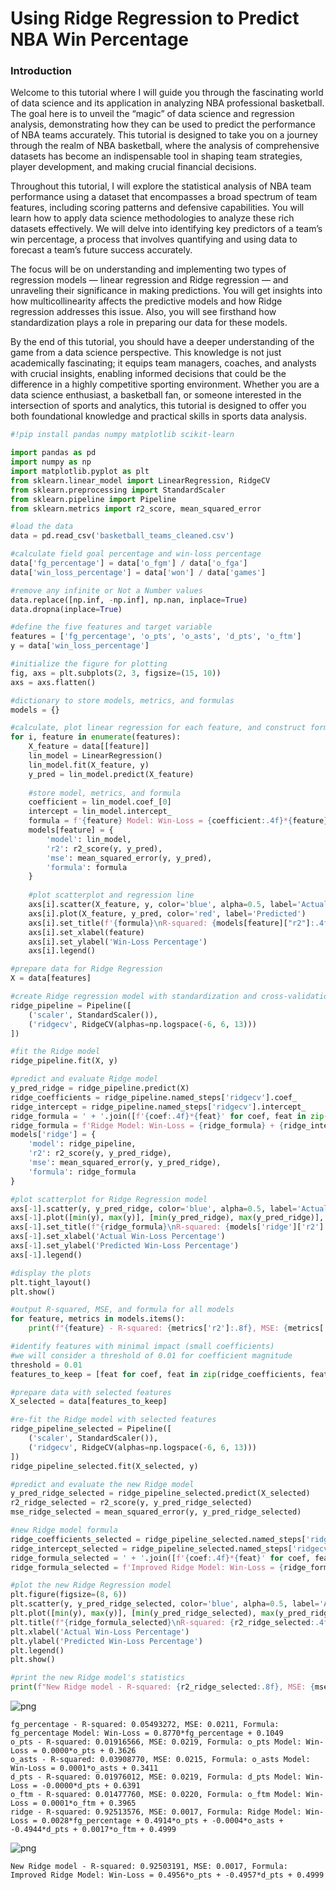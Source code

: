 # **Using Ridge Regression to Predict NBA Win Percentage**

### **Introduction**
Welcome to this tutorial where I will guide you through the fascinating world of data science and its application in analyzing NBA professional basketball. The goal here is to unveil the “magic” of data science and regression analysis, demonstrating how they can be used to predict the performance of NBA teams accurately. This tutorial is designed to take you on a journey through the realm of NBA basketball, where the analysis of comprehensive datasets has become an indispensable tool in shaping team strategies, player development, and making crucial financial decisions.

Throughout this tutorial, I will explore the statistical analysis of NBA team performance using a dataset that encompasses a broad spectrum of team features, including scoring patterns and defensive capabilities. You will learn how to apply data science methodologies to analyze these rich datasets effectively. We will delve into identifying key predictors of a team’s win percentage, a process that involves quantifying and using data to forecast a team’s future success accurately.

The focus will be on understanding and implementing two types of regression models — linear regression and Ridge regression — and unraveling their significance in making predictions. You will get insights into how multicollinearity affects the predictive models and how Ridge regression addresses this issue. Also, you will see firsthand how standardization plays a role in preparing our data for these models.

By the end of this tutorial, you should have a deeper understanding of the game from a data science perspective. This knowledge is not just academically fascinating; it equips team managers, coaches, and analysts with crucial insights, enabling informed decisions that could be the difference in a highly competitive sporting environment. Whether you are a data science enthusiast, a basketball fan, or someone interested in the intersection of sports and analytics, this tutorial is designed to offer you both foundational knowledge and practical skills in sports data analysis. 

```python
#!pip install pandas numpy matplotlib scikit-learn
```


```python
import pandas as pd
import numpy as np
import matplotlib.pyplot as plt
from sklearn.linear_model import LinearRegression, RidgeCV
from sklearn.preprocessing import StandardScaler
from sklearn.pipeline import Pipeline
from sklearn.metrics import r2_score, mean_squared_error

#load the data
data = pd.read_csv('basketball_teams_cleaned.csv')

#calculate field goal percentage and win-loss percentage
data['fg_percentage'] = data['o_fgm'] / data['o_fga']
data['win_loss_percentage'] = data['won'] / data['games']

#remove any infinite or Not a Number values
data.replace([np.inf, -np.inf], np.nan, inplace=True)
data.dropna(inplace=True)

#define the five features and target variable
features = ['fg_percentage', 'o_pts', 'o_asts', 'd_pts', 'o_ftm']
y = data['win_loss_percentage']

#initialize the figure for plotting
fig, axs = plt.subplots(2, 3, figsize=(15, 10))
axs = axs.flatten()

#dictionary to store models, metrics, and formulas
models = {}

#calculate, plot linear regression for each feature, and construct formulas
for i, feature in enumerate(features):
    X_feature = data[[feature]]
    lin_model = LinearRegression()
    lin_model.fit(X_feature, y)
    y_pred = lin_model.predict(X_feature)
    
    #store model, metrics, and formula
    coefficient = lin_model.coef_[0]
    intercept = lin_model.intercept_
    formula = f'{feature} Model: Win-Loss = {coefficient:.4f}*{feature} + {intercept:.4f}'
    models[feature] = {
        'model': lin_model,
        'r2': r2_score(y, y_pred),
        'mse': mean_squared_error(y, y_pred),
        'formula': formula
    }
    
    #plot scatterplot and regression line
    axs[i].scatter(X_feature, y, color='blue', alpha=0.5, label='Actual')
    axs[i].plot(X_feature, y_pred, color='red', label='Predicted')
    axs[i].set_title(f'{formula}\nR-squared: {models[feature]["r2"]:.4f}')
    axs[i].set_xlabel(feature)
    axs[i].set_ylabel('Win-Loss Percentage')
    axs[i].legend()

#prepare data for Ridge Regression
X = data[features]

#create Ridge regression model with standardization and cross-validation
ridge_pipeline = Pipeline([
    ('scaler', StandardScaler()),
    ('ridgecv', RidgeCV(alphas=np.logspace(-6, 6, 13)))
])

#fit the Ridge model
ridge_pipeline.fit(X, y)

#predict and evaluate Ridge model
y_pred_ridge = ridge_pipeline.predict(X)
ridge_coefficients = ridge_pipeline.named_steps['ridgecv'].coef_
ridge_intercept = ridge_pipeline.named_steps['ridgecv'].intercept_
ridge_formula = ' + '.join([f'{coef:.4f}*{feat}' for coef, feat in zip(ridge_coefficients, features)])
ridge_formula = f'Ridge Model: Win-Loss = {ridge_formula} + {ridge_intercept:.4f}'
models['ridge'] = {
    'model': ridge_pipeline,
    'r2': r2_score(y, y_pred_ridge),
    'mse': mean_squared_error(y, y_pred_ridge),
    'formula': ridge_formula
}

#plot scatterplot for Ridge Regression model
axs[-1].scatter(y, y_pred_ridge, color='blue', alpha=0.5, label='Actual vs Predicted')
axs[-1].plot([min(y), max(y)], [min(y_pred_ridge), max(y_pred_ridge)], color='red', label='Predicted')
axs[-1].set_title(f"{ridge_formula}\nR-squared: {models['ridge']['r2']:.4f}")
axs[-1].set_xlabel('Actual Win-Loss Percentage')
axs[-1].set_ylabel('Predicted Win-Loss Percentage')
axs[-1].legend()

#display the plots
plt.tight_layout()
plt.show()

#output R-squared, MSE, and formula for all models
for feature, metrics in models.items():
    print(f"{feature} - R-squared: {metrics['r2']:.8f}, MSE: {metrics['mse']:.4f}, Formula: {metrics['formula']}")

#identify features with minimal impact (small coefficients)
#we will consider a threshold of 0.01 for coefficient magnitude
threshold = 0.01
features_to_keep = [feat for coef, feat in zip(ridge_coefficients, features) if abs(coef) >= threshold]

#prepare data with selected features
X_selected = data[features_to_keep]

#re-fit the Ridge model with selected features
ridge_pipeline_selected = Pipeline([
    ('scaler', StandardScaler()),
    ('ridgecv', RidgeCV(alphas=np.logspace(-6, 6, 13)))
])
ridge_pipeline_selected.fit(X_selected, y)

#predict and evaluate the new Ridge model
y_pred_ridge_selected = ridge_pipeline_selected.predict(X_selected)
r2_ridge_selected = r2_score(y, y_pred_ridge_selected)
mse_ridge_selected = mean_squared_error(y, y_pred_ridge_selected)

#new Ridge model formula
ridge_coefficients_selected = ridge_pipeline_selected.named_steps['ridgecv'].coef_
ridge_intercept_selected = ridge_pipeline_selected.named_steps['ridgecv'].intercept_
ridge_formula_selected = ' + '.join([f'{coef:.4f}*{feat}' for coef, feat in zip(ridge_coefficients_selected, features_to_keep)])
ridge_formula_selected = f'Improved Ridge Model: Win-Loss = {ridge_formula_selected} + {ridge_intercept_selected:.4f}'

#plot the new Ridge Regression model
plt.figure(figsize=(8, 6))
plt.scatter(y, y_pred_ridge_selected, color='blue', alpha=0.5, label='Actual vs Predicted')
plt.plot([min(y), max(y)], [min(y_pred_ridge_selected), max(y_pred_ridge_selected)], color='red', label='Predicted')
plt.title(f"{ridge_formula_selected}\nR-squared: {r2_ridge_selected:.4f}, MSE: {mse_ridge_selected:.4f}")
plt.xlabel('Actual Win-Loss Percentage')
plt.ylabel('Predicted Win-Loss Percentage')
plt.legend()
plt.show()

#print the new Ridge model's statistics
print(f"New Ridge model - R-squared: {r2_ridge_selected:.8f}, MSE: {mse_ridge_selected:.4f}, Formula: {ridge_formula_selected}")
```


    
![png](nba-analysis-v4_files/nba-analysis-v4_1_0.png)
    


    fg_percentage - R-squared: 0.05493272, MSE: 0.0211, Formula: fg_percentage Model: Win-Loss = 0.8770*fg_percentage + 0.1049
    o_pts - R-squared: 0.01916566, MSE: 0.0219, Formula: o_pts Model: Win-Loss = 0.0000*o_pts + 0.3626
    o_asts - R-squared: 0.03908770, MSE: 0.0215, Formula: o_asts Model: Win-Loss = 0.0001*o_asts + 0.3411
    d_pts - R-squared: 0.01976012, MSE: 0.0219, Formula: d_pts Model: Win-Loss = -0.0000*d_pts + 0.6391
    o_ftm - R-squared: 0.01477760, MSE: 0.0220, Formula: o_ftm Model: Win-Loss = 0.0001*o_ftm + 0.3965
    ridge - R-squared: 0.92513576, MSE: 0.0017, Formula: Ridge Model: Win-Loss = 0.0028*fg_percentage + 0.4914*o_pts + -0.0004*o_asts + -0.4944*d_pts + 0.0017*o_ftm + 0.4999



    
![png](nba-analysis-v4_files/nba-analysis-v4_1_2.png)
    


    New Ridge model - R-squared: 0.92503191, MSE: 0.0017, Formula: Improved Ridge Model: Win-Loss = 0.4956*o_pts + -0.4957*d_pts + 0.4999



